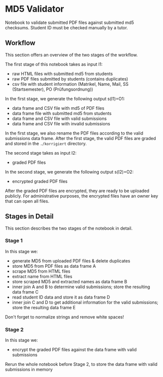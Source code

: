 # MD5 Validator

Notebook to validate submitted PDF files against submitted md5 checksums. Student ID must be checked manually by a tutor.  

## Workflow

This section offers an overview of the two stages of the workflow.

The first stage of this notebook takes as input I1:

- raw HTML files with submitted md5 from students
- raw PDF files submitted by students (contains duplicates)
- csv file with student information (Matrikel, Name, Mail, SS (Startsemester), PO (Prüfungsordnung))

In the first stage, we generate the following output s(I1)=O1:

- data frame and CSV file with md5 of PDF files
- data frame file with submitted md5 from students
- data frame and CSV file with valid submissions
- data frame and CSV file with invalid submissions

In the first stage, we also rename the PDF files according to the valid submissions data frame. After the first stage, the valid PDF files are graded and stored in the `./korrigiert` directory.

The second stage takes as input I2:

- graded PDF files

In the second stage, we generate the following output s(I2)=O2:

- encrypted graded PDF files

After the graded PDF files are encrypted, they are ready to be uploaded publicly. For administrative purposes, the encrypted files have an owner key that can open all files.

## Stages in Detail

This section describes the two stages of the notebook in detail.

### Stage 1

In this stage we:

- generate MD5 from uploaded PDF files & delete duplicates
- store MD5 from PDF files as data frame A
- scrape MD5 from HTML files
- extract name from HTML files
- store scraped MD5 and extracted names as data frame B
- inner join A and B to determine valid submissions; store the resulting data frame C
- read student ID data and store it as data frame D
- inner join C and D to get additional information for the valid submissions; store the resulting data frame E

Don't forget to normalize strings and remove white spaces!

### Stage 2

In this stage we:

- encrypt the graded PDF files against the data frame with valid submissions

Rerun the whole notebook before Stage 2, to store the data frame with valid submissions in memory
